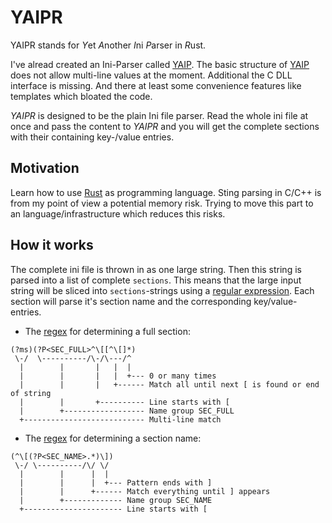 # YAIPR

YAIPR stands for *Y*et *A*nother *I*ni *P*arser in *R*ust.

I've alread created an Ini-Parser called [YAIP]. The basic structure of [YAIP]
does not allow multi-line values at the moment. Additional the C DLL interface
is missing. And there at least some convenience features like templates which
bloated the code.

*YAIPR* is designed to be the plain Ini file parser. Read the whole ini file at
once and pass the content to *YAIPR* and you will get the complete sections with
their containing key-/value entries.

## Motivation

Learn how to use [Rust] as programming language. Sting parsing in C/C++ is
from my point of view a potential memory risk. Trying to move this part to an
language/infrastructure which reduces this risks.

## How it works

The complete ini file is thrown in as one large string. Then this string is
parsed into a list of complete `sections`. This means that the large input
string will be sliced into `sections`-strings using a [regular expression](regex).
Each section will parse it's section name and the corresponding key/value-
entries.

- The [regex] for determining a full section:
```
(?ms)(?P<SEC_FULL>^\[[^\[]*)
 \-/  \----------/\-/\---/^
  |        |       |   |  |
  |        |       |   |  +--- 0 or many times
  |        |       |   +------ Match all until next [ is found or end of string
  |        |       +---------- Line starts with [
  |        +------------------ Name group SEC_FULL
  +--------------------------- Multi-line match
```
- The [regex] for determining a section name:
```
(^\[(?P<SEC_NAME>.*)\])
 \-/ \----------/\/ \/
  |        |      |  |
  |        |      |  +--- Pattern ends with ]
  |        |      +------ Match everything until ] appears
  |        +------------- Name group SEC_NAME
  +---------------------- Line starts with [
```

[regex]: https://en.wikipedia.org/wiki/Regular_expression
[Rust]: https://www.rust-lang.org/
[YAIP]: https://github.com/ThirtySomething/YAIP

